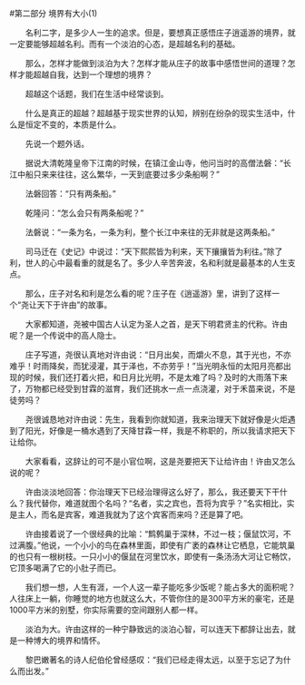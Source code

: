 #第二部分 境界有大小(1)

　　名利二字，是多少人一生的追求。但是，要想真正感悟庄子逍遥游的境界，就一定要能够超越名利。而有一个淡泊的心态，是超越名利的基础。

　　那么，怎样才能做到淡泊为大？怎样才能从庄子的故事中感悟世间的道理？怎样才能超越自我，达到一个理想的境界？

　　超越这个话题，我们在生活中经常谈到。

　　什么是真正的超越？超越基于现实世界的认知，辨别在纷杂的现实生活中，什么是恒定不变的，本质是什么。

　　先说一个题外话。

　　据说大清乾隆皇帝下江南的时候，在镇江金山寺，他问当时的高僧法磐：“长江中船只来来往往，这么繁华，一天到底要过多少条船啊？”

　　法磐回答：“只有两条船。”

　　乾隆问：“怎么会只有两条船呢？”

　　法磐说：“一条为名，一条为利，整个长江中来往的无非就是这两条船。”

　　司马迁在《史记》中说过：“天下熙熙皆为利来，天下攘攘皆为利往。”除了利，世人的心中最看重的就是名了。多少人辛苦奔波，名和利就是最基本的人生支点。

　　那么，庄子对名和利是怎么看的呢？庄子在《逍遥游》里，讲到了这样一个“尧让天下于许由”的故事。

　　大家都知道，尧被中国古人认定为圣人之首，是天下明君贤主的代称。许由呢？是一个传说中的高人隐士。

　　庄子写道，尧很认真地对许由说：“日月出矣，而爝火不息，其于光也，不亦难乎！时雨降矣，而犹浸灌，其于泽也，不亦劳乎！”当光明永恒的太阳月亮都出现的时候，我们还打着火把，和日月比光明，不是太难了吗？及时的大雨落下来了，万物都已经受到甘霖的滋育，我们还挑水一点一点浇灌，对于禾苗来说，不是徒劳吗？

　　尧很诚恳地对许由说：先生，我看到你就知道，我来治理天下就好像是火炬遇到了阳光，好像是一桶水遇到了天降甘霖一样，我是不称职的，所以我请求把天下让给你。

　　大家看看，这辞让的可不是小官位啊，这是尧要把天下让给许由！许由又怎么说的呢？

　　许由淡淡地回答：你治理天下已经治理得这么好了，那么，我还要天下干什么？我代替你，难道就图个名吗？“名者，实之宾也，吾将为宾乎？”名实相比，实是主人，而名是宾客，难道我就为了这个宾客而来吗？还是算了吧。

　　许由接着说了一个很经典的比喻：“鹪鹩巢于深林，不过一枝；偃鼠饮河，不过满腹。”他说，一个小小的鸟在森林里面，即使有广袤的森林让它栖息，它能筑巢的也只有一根树枝。一只小小的偃鼠在河里饮水，即使有一条汤汤大河让它畅饮，它顶多喝满了它的小肚子而已。

　　我们想一想，人生有涯，一个人这一辈子能吃多少饭呢？能占多大的面积呢？人往床上一躺，你睡觉的地方也就这么大，不管你住的是300平方米的豪宅，还是1000平方米的别墅，你实际需要的空间跟别人都一样。

　　淡泊为大。许由这样的一种宁静致远的淡泊心智，可以连天下都辞让出去，就是一种博大的境界和情怀。

　　黎巴嫩著名的诗人纪伯伦曾经感叹：“我们已经走得太远，以至于忘记了为什么而出发。” 
